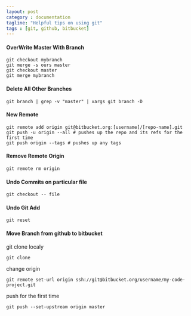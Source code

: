```yaml
---
layout: post
category : documentation
tagline: "Helpful tips on using git"
tags : [git, github, bitbucket]
---
```


#### OverWrite Master With Branch
```
git checkout mybranch
git merge -s ours master
git checkout master
git merge mybranch
```

#### Delete All Other Branches
```
git branch | grep -v "master" | xargs git branch -D
```

#### New Remote
```
git remote add origin git@bitbucket.org:[username]/[repo-name].git
git push -u origin --all # pushes up the repo and its refs for the first time
git push origin --tags # pushes up any tags
```

#### Remove Remote Origin
```
git remote rm origin
```

#### Undo Commits on particular file
```
git checkout -- file
```

#### Undo Git Add
```
git reset
```

#### Move Branch from github to bitbucket
git clone localy
```
git clone
```
change origin
```
git remote set-url origin ssh://git@bitbucket.org/username/my-code-project.git
```
push for the first time
```
git push --set-upstream origin master
```


 
